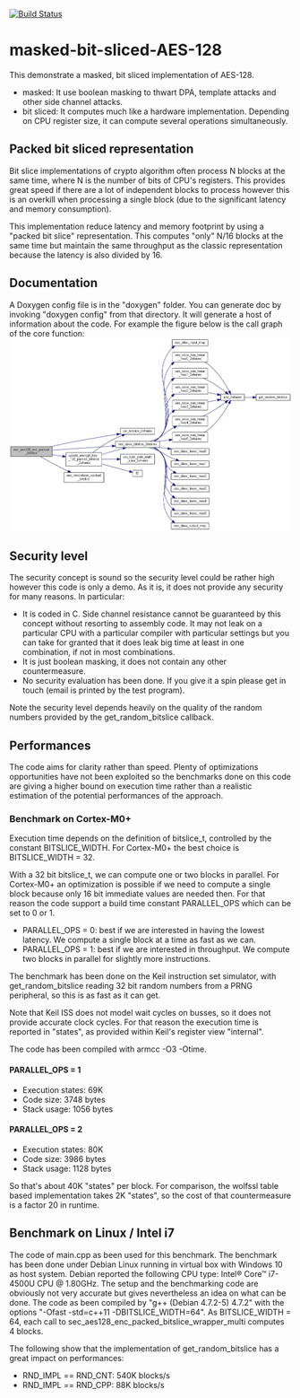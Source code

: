 [![Build Status](https://travis-ci.org/sebastien-riou/masked-bit-sliced-aes-128.svg?branch=master)](https://travis-ci.org/sebastien-riou/masked-bit-sliced-aes-128)
# masked-bit-sliced-AES-128
This demonstrate a masked, bit sliced implementation of AES-128.
* masked: It use boolean masking to thwart DPA, template attacks and other side channel attacks.
* bit sliced: It computes much like a hardware implementation. Depending on CPU register size, it can compute several operations simultaneously.

## Packed bit sliced representation
Bit slice implementations of crypto algorithm often process N blocks at the same time, where N is the number of bits of CPU's registers. This provides great speed if there are a lot of independent blocks to process however this is an overkill when processing a single block (due to the significant latency and memory consumption).

This implementation reduce latency and memory footprint by using a "packed bit slice" representation. This computes "only" N/16 blocks at the same time but maintain the same throughput as the classic representation because the latency is also divided by 16.

## Documentation
A Doxygen config file is in the "doxygen" folder. You can generate doc by invoking "doxygen config" from that directory. It will generate a host of information about the code.
For example the figure below is the call graph of the core function:
![alt tag](sec_aes128_enc_packed_bitslice.png)

## Security level
The security concept is sound so the security level could be rather high however this code is only a demo. As it is, it does not provide any security for many reasons. In particular:
- It is coded in C. Side channel resistance cannot be guaranteed by this concept without resorting to assembly code. It may not leak on a particular CPU with a particular compiler with particular settings but you can take for granted that it does leak big time at least in one combination, if not in most combinations.
- It is just boolean masking, it does not contain any other countermeasure.
- No security evaluation has been done. If you give it a spin please get in touch (email is printed by the test program).

Note the security level depends heavily on the quality of the random numbers provided by the get_random_bitslice callback.

## Performances
The code aims for clarity rather than speed. Plenty of optimizations opportunities have not been exploited so the benchmarks done on this code are giving a higher bound on execution time rather than a realistic estimation of the potential performances of the approach.

### Benchmark on Cortex-M0+
Execution time depends on the definition of bitslice_t, controlled by the constant BITSLICE_WIDTH. For Cortex-M0+ the best choice is BITSLICE_WIDTH = 32.

With a 32 bit bitslice_t, we can compute one or two blocks in parallel. For Cortex-M0+ an optimization is possible if we need to compute a single block because only 16 bit immediate values are needed then. For that reason the code support a build time constant PARALLEL_OPS which can be set to 0 or 1.
- PARALLEL_OPS = 0: best if we are interested in having the lowest latency. We compute a single block at a time as fast as we can.
- PARALLEL_OPS = 1: best if we are interested in throughput. We compute two blocks in parallel for slightly more instructions.

The benchmark has been done on the Keil instruction set simulator, with get_random_bitslice reading 32 bit random numbers from a PRNG peripheral, so this is as fast as it can get.

Note that Keil ISS does not model wait cycles on busses, so it does not provide accurate clock cycles. For that reason the execution time is reported in "states", as provided within Keil's register view "internal".

The code has been compiled with armcc -O3 -Otime.

#### PARALLEL_OPS = 1
- Execution states: 69K
- Code size: 3748 bytes
- Stack usage: 1056 bytes

#### PARALLEL_OPS = 2
- Execution states: 80K
- Code size: 3986 bytes
- Stack usage: 1128 bytes

So that's about 40K "states" per block. For comparison, the wolfssl table based implementation takes 2K "states", so the cost of that countermeasure is a factor 20 in runtime.

## Benchmark on Linux / Intel i7
The code of main.cpp as been used for this benchmark. The benchmark has been done under Debian Linux running in virtual box with Windows 10 as host system. Debian reported the following CPU type: Intel® Core™ i7-4500U CPU @ 1.80GHz.
The setup and the benchmarking code are obviously not very accurate but gives nevertheless an idea on what can be done.
The code as been compiled by "g++ (Debian 4.7.2-5) 4.7.2" with the options "-Ofast -std=c++11 -DBITSLICE_WIDTH=64". As BITSLICE_WIDTH = 64, each call to sec_aes128_enc_packed_bitslice_wrapper_multi computes 4 blocks.

The following show that the implementation of get_random_bitslice has a great impact on performances:
- RND_IMPL == RND_CNT: 540K blocks/s
- RND_IMPL == RND_CPP:  88K blocks/s
